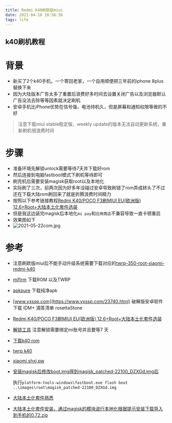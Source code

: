 ```yaml
---
title: Redmi K40刷欧版miui
date: 2021-04-18 10:58:56
tags: life
---
```


## k40刷机教程

# 背景
* 新买了2个k40手机，一个寄回老家，一个自用顺便把三年前的iphone 8plus替换下来
  <!--more-->
* 因为大陆版本广告太多了重置后浪费好多时间去设置关闭广告以及浏览器默认广告没法去除等等因素就决定刷机
* 安卓手机比iPhone优势在信号强，电池待机久，但是屏幕和通知权限等做的不好
> 注意下载miui stable稳定版，weekly update的版本无法自动更新系统，重新刷机很浪费时间

# 步骤
* 准备环境先解锁unlock需要等待7天并下载好rom
* 然后连接到电脑fastboot模式下刷机等待即可
* 刷完机后需要安装magisk获取root以及本地化
* 实际刷了三次，前两次因为好多年没碰过安卓导致刷错了rom弄成转头了不过还在下载大陆rom刷回来了就是折腾浪费时间精力
* 按照以下参考链接教程[Redmi K40/POCO F3刷MIUI EU(欧洲版) 12.6+Root+大陆本土化套件选装](https://www.yongchangguo.com/archives/RedMiFlushToEUAndRoot.html)
* 但是我这边装完magisk后本地化`mi pay`和`应用商店`不兼容导致一直卡顿重启
* 效果图如下
* ![2021-05-22com.jpg](https://i.loli.net/2021/05/22/8vbo69lWzID4Urc.jpg)

# 参考
* 注意刷欧版miui后不能手动升级系统需要下载对应的[twrp-350-root-xiaomi-redmi-k40](https://unofficialtwrp.com/twrp-350-root-xiaomi-redmi-k40/)
* [mifirm](https://mifirm.net/mostdownload) 下载ROM 以及TWRP
* [apkpure](https://m.apkpure.com/) 下载纯净apk
* [www.yxssp.com](https://www.yxssp.com/23740.html) 破解版安卓软件下载 IDM+ 滴答清单 rosettaStone
* [Redmi K40/POCO F3刷MIUI EU(欧洲版) 12.6+Root+大陆本土化套件选装](https://www.yongchangguo.com/archives/RedMiFlushToEUAndRoot.html)
* [解锁工具](https://www.miui.com/unlock/index.html) 注意解锁需要绑定mi账号并且要等7 天
* [下载k40 rom](https://xiaomi.eu/community/forums/miui-12.206/)
* [twrp k40](https://androidfilehost.com/?fid=2188818919693798739)
* [xiaomi.shxj.pw](https://xiaomi.shxj.pw/android-phone/k40/1230/)
* [安装magisk后修改boot.img得到magisk_patched-22100_DZXGd.img后](https://github.com/topjohnwu/Magisk/releases) 

  执行`platform-tools-windows\fastboot.exe flash boot ..\images\root\magisk_patched-22100_DZXGd.img`
* [大陆本土化套件熟悉](https://blog.minamigo.moe/archives/184)
* [大陆本土化套件安装，通过magisk的模块进行本地化根据提示安装下载导入到手机的0.72.zip](https://minamigo-my.sharepoint.com/:f:/g/personal/koizumishouta_minamigo_onmicrosoft_com/EgLhpcA_G_5IugTq10F90r0BzUbaO7aHamxpZCUUgBgefg?e=VVvXXd)